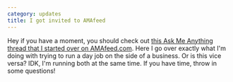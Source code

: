 ```yaml
---
category: updates
title: I got invited to AMAfeed
---
```

Hey if you have a moment, you should check out [this Ask Me Anything thread that I started over on AMAfeed.com](https://freelanceama.amafeed.com/ama-about-running-a-design-business-on-the-side-of-a-full-time-job-my-name-is-488950). Here I go over exactly what I'm doing with trying to run a day job on the side of a business. Or is this vice versa? IDK, I'm running both at the same time. If you have time, throw in some questions!
